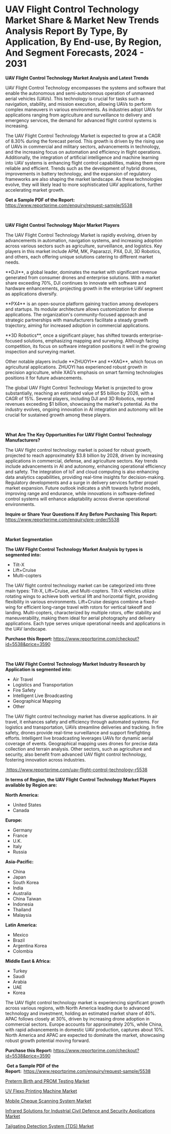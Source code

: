 <p><h1>UAV Flight Control Technology Market Share & Market New Trends Analysis Report By Type, By Application, By End-use, By Region, And Segment Forecasts, 2024 - 2031</h1></p><p><strong>UAV Flight Control Technology Market Analysis and Latest Trends</strong></p>
<p><p>UAV Flight Control Technology encompasses the systems and software that enable the autonomous and semi-autonomous operation of unmanned aerial vehicles (UAVs). This technology is crucial for tasks such as navigation, stability, and mission execution, allowing UAVs to perform complex maneuvers in various environments. As industries adopt UAVs for applications ranging from agriculture and surveillance to delivery and emergency services, the demand for advanced flight control systems is increasing.</p><p>The UAV Flight Control Technology Market is expected to grow at a CAGR of 8.30% during the forecast period. This growth is driven by the rising use of UAVs in commercial and military sectors, advancements in technology, and the increasing focus on automation and efficiency in flight operations. Additionally, the integration of artificial intelligence and machine learning into UAV systems is enhancing flight control capabilities, making them more reliable and efficient. Trends such as the development of hybrid drones, improvements in battery technology, and the expansion of regulatory frameworks are also shaping the market landscape. As these technologies evolve, they will likely lead to more sophisticated UAV applications, further accelerating market growth.</p></p>
<p><strong>Get a Sample PDF of the Report:&nbsp;</strong> <a href="https://www.reportprime.com/enquiry/request-sample/5538">https://www.reportprime.com/enquiry/request-sample/5538</a></p>
<p>&nbsp;</p>
<p><strong>UAV Flight Control Technology Major Market Players</strong></p>
<p><p>The UAV Flight Control Technology Market is rapidly evolving, driven by advancements in automation, navigation systems, and increasing adoption across various sectors such as agriculture, surveillance, and logistics. Key players in this market include APM, MK, Paparazzi, PX4, DJI, 3D Robotics, and others, each offering unique solutions catering to different market needs.</p><p>**DJI**, a global leader, dominates the market with significant revenue generated from consumer drones and enterprise solutions. With a market share exceeding 70%, DJI continues to innovate with software and hardware enhancements, projecting growth in the enterprise UAV segment as applications diversify.</p><p>**PX4** is an open-source platform gaining traction among developers and startups. Its modular architecture allows customization for diverse applications. The organization's community-focused approach and strategic partnerships with manufacturers facilitate a steady growth trajectory, aiming for increased adoption in commercial applications.</p><p>**3D Robotics**, once a significant player, has shifted towards enterprise-focused solutions, emphasizing mapping and surveying. Although facing competition, its focus on software integration positions it well in the growing inspection and surveying market.</p><p>Other notable players include **ZHUOYI** and **XAG**, which focus on agricultural applications. ZHUOYI has experienced robust growth in precision agriculture, while XAG’s emphasis on smart farming technologies positions it for future advancements.</p><p>The global UAV Flight Control Technology Market is projected to grow substantially, reaching an estimated value of $5 billion by 2026, with a CAGR of 15%. Several players, including DJI and 3D Robotics, reported revenues exceeding $1 billion, showcasing the market's potential. As the industry evolves, ongoing innovation in AI integration and autonomy will be crucial for sustained growth among these players.</p></p>
<p>&nbsp;</p>
<p><strong>What Are The Key Opportunities For UAV Flight Control Technology Manufacturers?</strong></p>
<p><p>The UAV flight control technology market is poised for robust growth, projected to reach approximately $3.8 billion by 2028, driven by increasing applications in commercial, defense, and agriculture sectors. Key trends include advancements in AI and autonomy, enhancing operational efficiency and safety. The integration of IoT and cloud computing is also enhancing data analytics capabilities, providing real-time insights for decision-making. Regulatory developments and a surge in delivery services further propel market expansion. Future outlook indicates a shift towards hybrid models, improving range and endurance, while innovations in software-defined control systems will enhance adaptability across diverse operational environments.</p></p>
<p><strong>Inquire or Share Your Questions If Any Before Purchasing This Report:</strong> <a href="https://www.reportprime.com/enquiry/pre-order/5538">https://www.reportprime.com/enquiry/pre-order/5538</a></p>
<p>&nbsp;</p>
<p><strong>Market Segmentation</strong></p>
<p><strong>The UAV Flight Control Technology Market Analysis by types is segmented into:</strong></p>
<p><ul><li>Tilt-X</li><li>Lift+Cruise</li><li>Multi-copters</li></ul></p>
<p><p>The UAV flight control technology market can be categorized into three main types: Tilt-X, Lift+Cruise, and Multi-copters. Tilt-X vehicles utilize rotating wings to achieve both vertical lift and horizontal flight, providing flexibility in various environments. Lift+Cruise designs combine a fixed-wing for efficient long-range travel with rotors for vertical takeoff and landing. Multi-copters, characterized by multiple rotors, offer stability and maneuverability, making them ideal for aerial photography and delivery applications. Each type serves unique operational needs and applications in the UAV landscape.</p></p>
<p><strong>Purchase this Report:&nbsp;</strong><a href="https://www.reportprime.com/checkout?id=5538&price=3590">https://www.reportprime.com/checkout?id=5538&price=3590</a></p>
<p>&nbsp;</p>
<p><strong>The UAV Flight Control Technology Market Industry Research by Application is segmented into:</strong></p>
<p><ul><li>Air Travel</li><li>Logistics and Transportation</li><li>Fire Safety</li><li>Intelligent Live Broadcasting</li><li>Geographical Mapping</li><li>Other</li></ul></p>
<p><p>The UAV flight control technology market has diverse applications. In air travel, it enhances safety and efficiency through automated systems. For logistics and transportation, UAVs streamline deliveries and tracking. In fire safety, drones provide real-time surveillance and support firefighting efforts. Intelligent live broadcasting leverages UAVs for dynamic aerial coverage of events. Geographical mapping uses drones for precise data collection and terrain analysis. Other sectors, such as agriculture and security, also benefit from advanced UAV flight control technology, fostering innovation across industries.</p></p>
<p><a href="https://www.reportprime.com/uav-flight-control-technology-r5538">&nbsp;https://www.reportprime.com/uav-flight-control-technology-r5538</a></p>
<p><strong>In terms of Region, the UAV Flight Control Technology Market Players available by Region are:</strong></p>
<p>
    <p> <strong> North America: </strong>
        <ul>
            <li>United States</li>
            <li>Canada</li>
        </ul>
        </p> 
    <p> <strong> Europe: </strong>
        <ul>
            <li>Germany</li>
            <li>France</li>
            <li>U.K.</li>
            <li>Italy</li>
            <li>Russia</li>
        </ul>
        </p> 
    <p> <strong> Asia-Pacific: </strong>
        <ul>
            <li>China</li>
            <li>Japan</li>
            <li>South Korea</li>
            <li>India</li>
            <li>Australia</li>
            <li>China Taiwan</li>
            <li>Indonesia</li>
            <li>Thailand</li>
            <li>Malaysia</li>
        </ul>
        </p> 
    <p> <strong> Latin America: </strong>
        <ul>
            <li>Mexico</li>
            <li>Brazil</li>
            <li>Argentina Korea</li>
            <li>Colombia</li>
        </ul>
        </p> 
    <p> <strong> Middle East & Africa: </strong>
        <ul>
            <li>Turkey</li>
            <li>Saudi</li>
            <li>Arabia</li>
            <li>UAE</li>
            <li>Korea</li>
        </ul>
    </p>
    </p>
<p><p>The UAV flight control technology market is experiencing significant growth across various regions, with North America leading due to advanced technology and investment, holding an estimated market share of 40%. APAC follows closely at 30%, driven by increasing drone adoption in commercial sectors. Europe accounts for approximately 20%, while China, with rapid advancements in domestic UAV production, captures about 10%. North America and APAC are expected to dominate the market, showcasing robust growth potential moving forward.</p></p>
<p><strong>Purchase this Report: </strong><a href="https://www.reportprime.com/checkout?id=5538&price=3590">https://www.reportprime.com/checkout?id=5538&price=3590</a></p>
<p>&nbsp;<strong>Get a Sample PDF of the Report:&nbsp;&nbsp;</strong><a href="https://www.reportprime.com/enquiry/request-sample/5538">https://www.reportprime.com/enquiry/request-sample/5538</a></p>
<p><strong></strong></p>
<p><p><a href="https://www.linkedin.com/pulse/preterm-birth-prom-testing-market-research-report-includes-e4f6e?trackingId=%2FH6jROYsQwi9Icj3M02pSw%3D%3D">Preterm Birth and PROM Testing Market</a></p><p><a href="https://www.linkedin.com/pulse/uv-flexo-printing-machine-market-trends-strategic-insights-2024-prxkc?trackingId=e9tEWQKaRmmvcLPbqB5bbQ%3D%3D">UV Flexo Printing Machine Market</a></p><p><a href="https://issuu.com/reportprime-2/docs/mobile-cheque-scanning-system-marke_292d895b41e3c9">Mobile Cheque Scanning System Market</a></p><p><a href="https://github.com/ryanbell8967/Market-Research-Report-List-1/blob/main/infrared-solutions-for-industrial-civil-defence-and-security-applications-market.md">Infrared Solutions for Industrial Civil Defence and Security Applications Market</a></p><p><a href="https://issuu.com/reportprime-2/docs/tailgating-detection-system-tds-mar_767ed8618d2a98">Tailgating Detection System (TDS) Market</a></p></p>